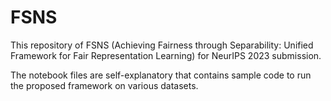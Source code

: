 # FSNS

This repository of FSNS (Achieving Fairness through Separability: Unified Framework for Fair Representation Learning) for NeurIPS 2023 submission.

The notebook files are self-explanatory that contains sample code to run the proposed framework on various datasets.
